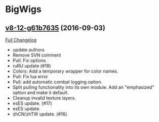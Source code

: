 # BigWigs

## [v8-12-g61b7635](https://github.com/BigWigsMods/BigWigs/tree/61b76353bb59fa016b801a0aa9018b2148ce552c) (2016-09-03) [](#top)
[Full Changelog](https://github.com/BigWigsMods/BigWigs/compare/v8...61b76353bb59fa016b801a0aa9018b2148ce552c)

-   update authors  
-   Remove SVN comment  
-   Pull: Fix options  
-   ruRU update (#18)  
-   Colors: Add a temporary wrapper for color names.  
-   Pull: Fix lua error  
-   Pull: add automatic combat logging option.  
-   Split pulling functionality into its own module. Add an "emphasized" option and make it default.  
-   Cleanup invalid texture layers.  
-   esES update. (#17)  
-   esES update.  
-   zhCN/zhTW update. (#16)  
